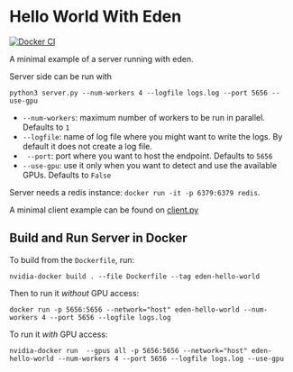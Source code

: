 # Hello World With Eden

[![Docker CI](https://github.com/Mayukhdeb/eden-hello-world/actions/workflows/docker-ci.yml/badge.svg)](https://github.com/Mayukhdeb/eden-hello-world/actions/workflows/docker-ci.yml)

A minimal example of a server running with eden.

Server side can be run with

```
python3 server.py --num-workers 4 --logfile logs.log --port 5656 --use-gpu
```

- `--num-workers`: maximum number of workers to be run in parallel. Defaults to `1`
- `--logfile`: name of log file where you might want to write the logs. By default it does not create a log file.
- ` --port`: port where you want to host the endpoint. Defaults to `5656`
- `--use-gpu`: use it only when you want to detect and use the available GPUs. Defaults to `False`

Server needs a redis instance: `docker run -it -p 6379:6379 redis`.

A minimal client example can be found on [client.py](https://github.com/Mayukhdeb/eden-hello-world/blob/master/client.py)

## Build and Run Server in Docker

To build from the `Dockerfile`, run:

```
nvidia-docker build . --file Dockerfile --tag eden-hello-world
```

Then to run it _without_ GPU access:

```
docker run -p 5656:5656 --network="host" eden-hello-world --num-workers 4 --port 5656 --logfile logs.log
```

To run it _with_ GPU access:

```
nvidia-docker run  --gpus all -p 5656:5656 --network="host" eden-hello-world --num-workers 4 --port 5656 --logfile logs.log --use-gpu
```
